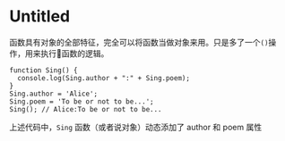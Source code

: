 # Untitled

函数具有对象的全部特征，完全可以将函数当做对象来用。只是多了一个`()`操作，用来执行函数的逻辑。

```text
function Sing() {
  console.log(Sing.author + ":" + Sing.poem);
}
Sing.author = 'Alice';
Sing.poem = 'To be or not to be...';
Sing(); // Alice:To be or not to be...
```

上述代码中，`Sing` 函数（或者说对象）动态添加了 author 和 poem 属性

